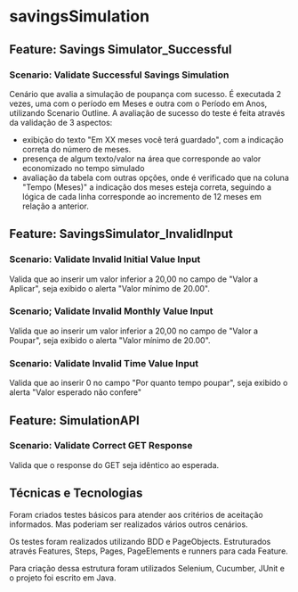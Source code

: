 # savingsSimulation



## Feature: Savings Simulator_Successful
### Scenario: Validate Successful Savings Simulation
Cenário que avalia a simulação de poupança com sucesso. É executada 2 vezes, uma com o período em Meses e outra com o Período em Anos, utilizando Scenario Outline.
A avaliação de sucesso do teste é feita através da validação de 3 aspectos:
- exibição do texto "Em XX meses você terá guardado", com a indicação correta do número de meses. 
- presença de algum texto/valor na área que corresponde ao valor economizado no tempo simulado
- avaliação da tabela com outras opções, onde é verificado que na coluna "Tempo (Meses)" a indicação dos meses esteja correta, seguindo a lógica de cada linha corresponde ao incremento de 12 meses em relação a anterior.

## Feature: SavingsSimulator_InvalidInput

### Scenario: Validate Invalid Initial Value Input
Valida que ao inserir um valor inferior a 20,00 no campo de "Valor a Aplicar", seja exibido o alerta "Valor mínimo de 20.00".

### Scenario; Validate Invalid Monthly Value Input
Valida que ao inserir um valor inferior a 20,00 no campo de "Valor a Poupar", seja exibido o alerta "Valor mínimo de 20.00".

### Scenario: Validate Invalid Time Value Input
Valida que ao inserir 0 no campo "Por quanto tempo poupar", seja exibido o alerta "Valor esperado não confere"

## Feature: SimulationAPI

### Scenario: Validate Correct GET Response
Valida que o response do GET seja idêntico ao esperada.

## Técnicas e Tecnologias
Foram criados testes básicos para atender aos critérios de aceitação informados. Mas poderiam ser realizados vários outros cenários.

Os testes foram realizados utilizando BDD e PageObjects. Estruturados através Features, Steps, Pages, PageElements e runners para cada Feature.

Para criação dessa estrutura foram utilizados Selenium, Cucumber, JUnit e o projeto foi escrito em Java.
